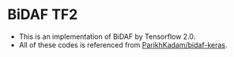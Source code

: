 # BiDAF TF2
+ This is an implementation of BiDAF by Tensorflow 2.0.
+ All of these codes is referenced from [ParikhKadam/bidaf-keras](https://github.com/ParikhKadam/bidaf-keras).

